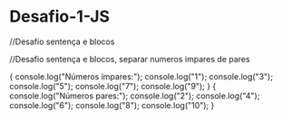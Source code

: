 # Desafio-1-JS
//Desafio sentença e blocos

 //Desafio sentença e blocos, separar numeros impares de pares




{
   console.log("Números ímpares:");
   console.log("1");
   console.log("3");
   console.log("5");
   console.log("7");
   console.log("9");
}
{
   console.log("Números pares:");
   console.log("2");
   console.log("4");
   console.log("6");
   console.log("8");
   console.log("10");
}
